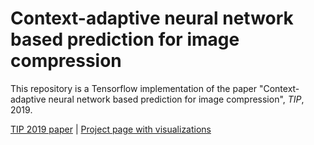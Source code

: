 # Context-adaptive neural network based prediction for image compression

This repository is a Tensorflow implementation of the paper "Context-adaptive neural network based prediction for image compression", *TIP*, 2019.

[TIP 2019 paper](https://arxiv.org/pdf/1807.06244.pdf) | [Project page with visualizations](https://www.irisa.fr/temics/demos/prediction_neural_network/PredictionNeuralNetwork.htm)
